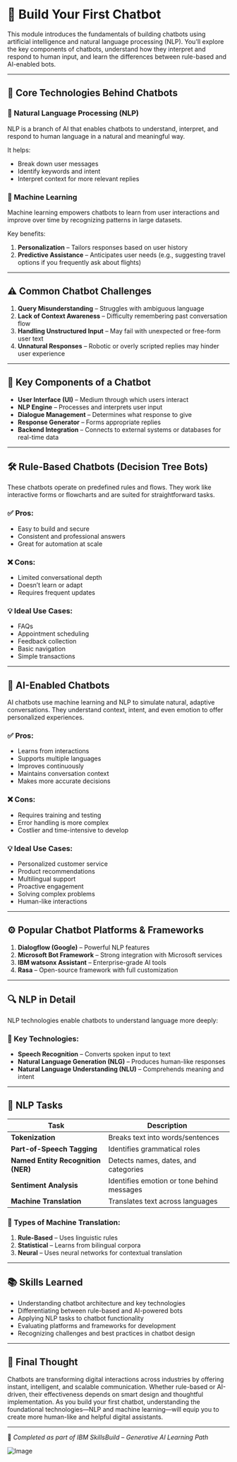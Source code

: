 # 🤖 Build Your First Chatbot

This module introduces the fundamentals of building chatbots using artificial intelligence and natural language processing (NLP). You'll explore the key components of chatbots, understand how they interpret and respond to human input, and learn the differences between rule-based and AI-enabled bots.

---

## 🧠 Core Technologies Behind Chatbots

### 💬 Natural Language Processing (NLP)
NLP is a branch of AI that enables chatbots to understand, interpret, and respond to human language in a natural and meaningful way.

It helps:
- Break down user messages
- Identify keywords and intent
- Interpret context for more relevant replies

### 🧠 Machine Learning
Machine learning empowers chatbots to learn from user interactions and improve over time by recognizing patterns in large datasets.

Key benefits:
1. **Personalization** – Tailors responses based on user history
2. **Predictive Assistance** – Anticipates user needs (e.g., suggesting travel options if you frequently ask about flights)

---

## ⚠️ Common Chatbot Challenges

1. **Query Misunderstanding** – Struggles with ambiguous language
2. **Lack of Context Awareness** – Difficulty remembering past conversation flow
3. **Handling Unstructured Input** – May fail with unexpected or free-form user text
4. **Unnatural Responses** – Robotic or overly scripted replies may hinder user experience

---

## 🧩 Key Components of a Chatbot

- **User Interface (UI)** – Medium through which users interact
- **NLP Engine** – Processes and interprets user input
- **Dialogue Management** – Determines what response to give
- **Response Generator** – Forms appropriate replies
- **Backend Integration** – Connects to external systems or databases for real-time data

---

## 🛠️ Rule-Based Chatbots (Decision Tree Bots)

These chatbots operate on predefined rules and flows. They work like interactive forms or flowcharts and are suited for straightforward tasks.

### ✅ Pros:
- Easy to build and secure
- Consistent and professional answers
- Great for automation at scale

### ❌ Cons:
- Limited conversational depth
- Doesn’t learn or adapt
- Requires frequent updates

### 💡 Ideal Use Cases:
- FAQs
- Appointment scheduling
- Feedback collection
- Basic navigation
- Simple transactions

---

## 🤖 AI-Enabled Chatbots

AI chatbots use machine learning and NLP to simulate natural, adaptive conversations. They understand context, intent, and even emotion to offer personalized experiences.

### ✅ Pros:
- Learns from interactions
- Supports multiple languages
- Improves continuously
- Maintains conversation context
- Makes more accurate decisions

### ❌ Cons:
- Requires training and testing
- Error handling is more complex
- Costlier and time-intensive to develop

### 💡 Ideal Use Cases:
- Personalized customer service
- Product recommendations
- Multilingual support
- Proactive engagement
- Solving complex problems
- Human-like interactions

---

## ⚙️ Popular Chatbot Platforms & Frameworks

1. **Dialogflow (Google)** – Powerful NLP features
2. **Microsoft Bot Framework** – Strong integration with Microsoft services
3. **IBM watsonx Assistant** – Enterprise-grade AI tools
4. **Rasa** – Open-source framework with full customization

---

## 🔍 NLP in Detail

NLP technologies enable chatbots to understand language more deeply:

### 🔑 Key Technologies:
- **Speech Recognition** – Converts spoken input to text
- **Natural Language Generation (NLG)** – Produces human-like responses
- **Natural Language Understanding (NLU)** – Comprehends meaning and intent

---

## 🧪 NLP Tasks

| Task | Description |
|------|-------------|
| **Tokenization** | Breaks text into words/sentences |
| **Part-of-Speech Tagging** | Identifies grammatical roles |
| **Named Entity Recognition (NER)** | Detects names, dates, and categories |
| **Sentiment Analysis** | Identifies emotion or tone behind messages |
| **Machine Translation** | Translates text across languages |

### 🧠 Types of Machine Translation:
1. **Rule-Based** – Uses linguistic rules
2. **Statistical** – Learns from bilingual corpora
3. **Neural** – Uses neural networks for contextual translation

---

## 📚 Skills Learned

- Understanding chatbot architecture and key technologies
- Differentiating between rule-based and AI-powered bots
- Applying NLP tasks to chatbot functionality
- Evaluating platforms and frameworks for development
- Recognizing challenges and best practices in chatbot design

---

## 💬 Final Thought

Chatbots are transforming digital interactions across industries by offering instant, intelligent, and scalable communication. Whether rule-based or AI-driven, their effectiveness depends on smart design and thoughtful implementation. As you build your first chatbot, understanding the foundational technologies—NLP and machine learning—will equip you to create more human-like and helpful digital assistants.

---

🏁 *Completed as part of IBM SkillsBuild – Generative AI Learning Path*

![Image](https://github.com/user-attachments/assets/5bc6ddd4-0cae-4964-bdd5-5804e865cdcc)
